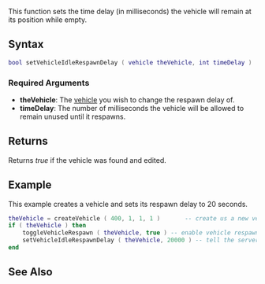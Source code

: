This function sets the time delay (in milliseconds) the vehicle will remain at its position while empty.

Syntax
------

``` lua
bool setVehicleIdleRespawnDelay ( vehicle theVehicle, int timeDelay )
```

### Required Arguments

-   **theVehicle**: The [vehicle](/docs/vehicle.md "wikilink") you wish to change the respawn delay of.
-   **timeDelay**: The number of milliseconds the vehicle will be allowed to remain unused until it respawns.

Returns
-------

Returns *true* if the vehicle was found and edited.

Example
-------

This example creates a vehicle and sets its respawn delay to 20 seconds.

``` lua
theVehicle = createVehicle ( 400, 1, 1, 1 )       -- create us a new vehicle
if ( theVehicle ) then
    toggleVehicleRespawn ( theVehicle, true ) -- enable vehicle respawn as it is necessary for the idle respawn to function
    setVehicleIdleRespawnDelay ( theVehicle, 20000 ) -- tell the server to respawn the vehicle 20 seconds after it's been left.
end
```

See Also
--------
